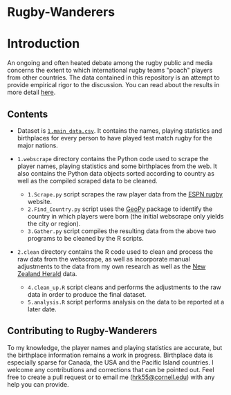# Rugby-Wanderers

# Introduction
An ongoing and often heated debate among the rugby public and media concerns the extent to which international rugby teams "poach" players from other countries. The data contained in this repository is an attempt to provide empirical rigor to the discussion. You can read about the results in more detail [here](http://hautahi.github.io/rugby).

## Contents
* Dataset is [`1.main_data.csv`](https://github.com/hautahi/Rugby-Wanderers/blob/master/data/1.main_data.csv). It contains the names, playing statistics and birthplaces for every person to have played test match rugby for the major nations.

* `1.webscrape` directory contains the Python code used to scrape the player names, playing statistics and some birthplaces from the web. It also contains the Python data objects sorted according to country as well as the compiled scraped data to be cleaned.
  
  - `1.Scrape.py` script scrapes the raw player data from the [ESPN rugby](http://www.espn.co.uk/rugby/) website.
  - `2.Find_Country.py` script uses the [GeoPy](https://geopy.readthedocs.org/en/1.10.0/) package to identify the country in which players were born (the initial webscrape only yields the city or region).
  - `3.Gather.py` script compiles the resulting data from the above two programs to be cleaned by the R scripts.

* `2.clean` directory contains the R code used to clean and process the raw data from the webscrape, as well as incorporate manual adjustments to the data from my own research as well as the [New Zealand Herald](http://www.nzherald.co.nz/sport/news/article.cfm?c_id=4&objectid=11278276) data.

  - `4.clean_up.R` script cleans and performs the adjustments to the raw data in order to produce the final dataset.
  - `5.analysis.R` script performs analysis on the data to be reported at a later date.

## Contributing to Rugby-Wanderers

To my knowledge, the player names and playing statistics are accurate, but the birthplace information remains a work in progress. Birthplace data is especially sparse for Canada, the USA and the Pacific Island countries. I welcome any contributions and corrections that can be pointed out. Feel free to create a pull request or to email me (hrk55@cornell.edu) with any help you can provide.



